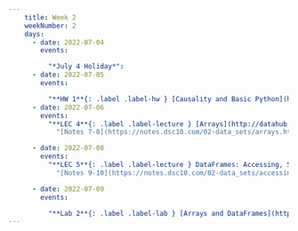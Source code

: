 ```yaml
---
    title: Week 2
    weekNumber: 2
    days:
      - date: 2022-07-04
        events:

          "*July 4 Holiday*":
      - date: 2022-07-05
        events:

          "**HW 1**{: .label .label-hw } [Causality and Basic Python](http://datahub.ucsd.edu/user-redirect/git-sync?repo=https://github.com/dsc-courses/dsc10-2022-su&subPath=homeworks/hw1/hw1.ipynb)":
      - date: 2022-07-06
        events:
          "**LEC 4**{: .label .label-lecture } [Arrays](http://datahub.ucsd.edu/user-redirect/git-sync?repo=https://github.com/dsc-courses/dsc10-2022-su&subPath=lectures/lec04/lec04-live.ipynb)":
            "[Notes 7-8](https://notes.dsc10.com/02-data_sets/arrays.html)"

      - date: 2022-07-08
        events:
          "**LEC 5**{: .label .label-lecture } DataFrames: Accessing, Sorting, and Querying":
            "[Notes 9-10](https://notes.dsc10.com/02-data_sets/accessing.html)"

      - date: 2022-07-09
        events:

          "**Lab 2**{: .label .label-lab } [Arrays and DataFrames](http://datahub.ucsd.edu/user-redirect/git-sync?repo=https://github.com/dsc-courses/dsc10-2022-su&subPath=labs/lab2/lab2.ipynb) ":
---
```

